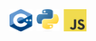 <div>
    <img src="./img/C++.png" title="JS" alt="JS" width="40" height="40"/>&nbsp;
    <img src="./img/py.png" title="JS" alt="JS" width="40" height="40"/>&nbsp;
    <img src="./img/JS.png" title="JS" alt="JS" width="40" height="40"/>&nbsp;
</div>